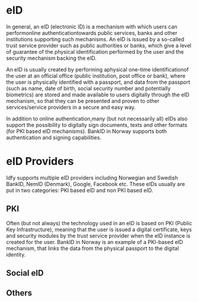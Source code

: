 # eID

In general, an eID \(electronic ID\) is a mechanism with which users can performonline authenticationtowards public services, banks and other institutions supporting such mechanisms. An eID is issued by a so-called trust service provider such as public authorities or banks, which give a level of guarantee of the physical identification performed by the user and the security mechanism backing the eID.

An eID is usually created by performing aphysical one-time identificationof the user at an official office \(public institution, post office or bank\), where the user is physically identified with a passport, and data from the passport \(such as name, date of birth, social security number and potentially biometrics\) are stored and made available to users digitally through the eID mechanism, so that they can be presented and proven to other services/service providers in a secure and easy way.

In addition to online authentication,many \(but not necessarily all\) eIDs also support the possibility to digitally sign documents, texts and other formats \(for PKI based eID mechanisms\). BankID in Norway supports both authentication and signing capabilities.

# eID Providers

Idfy supports multiple eID providers including Norwegian and Swedish BankID, NemID \(Denmark\), Google, Facebook etc. These eIDs usually are put in two categories: PKI based eID and non PKI based eID.

## PKI

Often \(but not always\) the technology used in an eID is based on PKI \(Public Key Infrastructure\), meaning that the user is issued a digital certificate, keys and security modules by the trust service provider when the eID instance is created for the user. BankID in Norway is an example of a PKI-based eID mechanism, that links the data from the physical passport to the digital identity.

## Social eID

## Others



